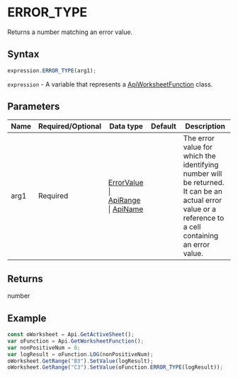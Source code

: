 # ERROR_TYPE

Returns a number matching an error value.

## Syntax

```javascript
expression.ERROR_TYPE(arg1);
```

`expression` - A variable that represents a [ApiWorksheetFunction](../ApiWorksheetFunction.md) class.

## Parameters

| **Name** | **Required/Optional** | **Data type** | **Default** | **Description** |
| ------------- | ------------- | ------------- | ------------- | ------------- |
| arg1 | Required | [ErrorValue](../../Enumeration/ErrorValue.md) \| [ApiRange](../../ApiRange/ApiRange.md) \| [ApiName](../../ApiName/ApiName.md) |  | The error value for which the identifying number will be returned. It can be an actual error value or a reference to a cell containing an error value. |

## Returns

number

## Example



```javascript editor-xlsx
const oWorksheet = Api.GetActiveSheet();
var oFunction = Api.GetWorksheetFunction();
var nonPositiveNum = 0;
var logResult = oFunction.LOG(nonPositiveNum);
oWorksheet.GetRange("B3").SetValue(logResult);
oWorksheet.GetRange("C3").SetValue(oFunction.ERROR_TYPE(logResult));

```
